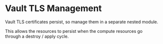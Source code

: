 # Vault TLS Management

Vault TLS certificates persist, so manage them in a separate nested module.

This allows the resources to persist when the compute resources go through a
destroy / apply cycle.
